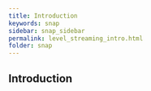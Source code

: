 ```yaml
---
title: Introduction
keywords: snap
sidebar: snap_sidebar
permalink: level_streaming_intro.html
folder: snap
---
```


## Introduction

